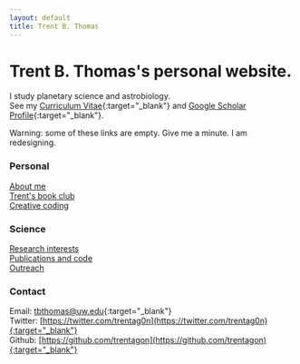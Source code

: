 ```yaml
---
layout: default
title: Trent B. Thomas
---
```

# Trent B. Thomas's personal website.

I study planetary science and astrobiology. \
See my [Curriculum Vitae](assets/tthomas_cv.pdf){:target="_blank"}
and [Google Scholar Profile](https://scholar.google.com/citations?user=e_IjiKcAAAAJ&hl=en&authuser=1){:target="_blank"}.

Warning: some of these links are empty. Give me a minute. I am redesigning.

### Personal

[About me](/pages/about.md) \
[Trent's book club](/pages/trents_book_club.md) \
[Creative coding](/pages/creative_coding.md)

### Science

[Research interests](/pages/research_interests.md) \
[Publications and code](/pages/publications_and_code.md) \
[Outreach](/pages/outreach.md)

### Contact

Email: [tbthomas@uw.edu](mailto:tbthomas@uw.edu){:target="_blank"} \
Twitter: [https://twitter.com/trentag0n](https://twitter.com/trentag0n){:target="_blank"} \
Github: [https://github.com/trentagon](https://github.com/trentagon){:target="_blank"}
